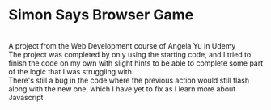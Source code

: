 # Simon Says Browser Game
<br />
A project from the Web Development course of Angela Yu in Udemy
<br />
The project was completed by only using the starting code, and I tried to finish the code on my own with slight hints to be able to complete some part of the logic that I was struggling with.
<br />
There's still a bug in the code where the previous action would still flash along with the new one, which I have yet to fix as I learn more about Javascript
